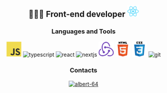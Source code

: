  <div align='center'>

## 👨🏻‍💻 Front-end developer <img src="https://raw.githubusercontent.com/Alik64/Alik64/main/header_logo.svg" alt="reactnative" width="30" height="30"/>

### Languages and Tools

 <div align='center'>

 <!-- JavaScript -->

 <img src="https://raw.githubusercontent.com/devicons/devicon/master/icons/javascript/javascript-original.svg" alt="javascript" width="40" height="40" />
  
 <!-- TypeScript -->

  <img src="https://cdn-icons-png.flaticon.com/512/5968/5968381.png" alt="typescript" width="40" height="40" />

  <!-- REACT -->

   <img src="https://w7.pngwing.com/pngs/235/872/png-transparent-react-computer-icons-redux-javascript-others-logo-symmetry-nodejs-thumbnail.png" alt="react" width="40" height="40"/>

  <!-- Next -->

  <img src="https://www.svgrepo.com/show/354113/nextjs-icon.svg" alt="nextjs" width="40" height="40" />

  <!-- REDUX -->

  <img src="https://raw.githubusercontent.com/devicons/devicon/master/icons/redux/redux-original.svg" alt="redux" width="40" height="40"/>

  <!-- HTML -->

  <img src="https://raw.githubusercontent.com/devicons/devicon/master/icons/html5/html5-original-wordmark.svg" alt="html5" width="40" height="40" />

  <!-- CSS -->

  <img src="https://raw.githubusercontent.com/devicons/devicon/master/icons/css3/css3-original-wordmark.svg" alt="css3" width="40" height="40" />

  <!-- GIT -->

  <img src="https://www.vectorlogo.zone/logos/git-scm/git-scm-icon.svg" alt="git" width="40" height="40"/>

 </div>
 
 ### Contacts
 
<p align="center">
 
  <a href="https://www.linkedin.com/in/romain-matheos-12153616b/" target="_blank"
    ><img
      align="center"
      src="https://raw.githubusercontent.com/rahuldkjain/github-profile-readme-generator/master/src/images/icons/Social/linked-in-alt.svg"
      alt="albert-64"
      height="30"
      width="40"
  /></a>
</p>

</div>
